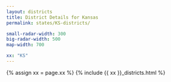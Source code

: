 ```yaml
---
layout: districts
title: District Details for Kansas
permalink: states/KS-districts/

small-radar-width: 300
big-radar-width: 500
map-width: 700

xx: "KS"
---
```


{% assign xx = page.xx %}
{% include {{ xx }}_districts.html %}